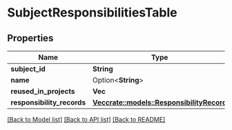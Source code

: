 # SubjectResponsibilitiesTable

## Properties

Name | Type | Description | Notes
------------ | ------------- | ------------- | -------------
**subject_id** | **String** |  | 
**name** | Option<**String**> |  | [optional]
**reused_in_projects** | **Vec<String>** |  | 
**responsibility_records** | [**Vec<crate::models::ResponsibilityRecord>**](ResponsibilityRecord.md) |  | 

[[Back to Model list]](../README.md#documentation-for-models) [[Back to API list]](../README.md#documentation-for-api-endpoints) [[Back to README]](../README.md)


